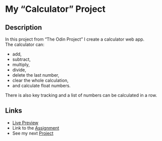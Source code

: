 # My “Calculator” Project

## Description

In this project from “The Odin Project” I create a calculator web app. <br>
The calculator can:

- add,
- subtract,
- multiply,
- divide,
- delete the last number,
- clear the whole calculation,
- and calculate float numbers.

There is also key tracking and a list of numbers can be calculated in a row.

## Links

- [Live Preview](https://tomsoerr.github.io/odin-calculator/)
- Link to the [Assignment](https://www.theodinproject.com/lessons/foundations-calculator)
- See my next [Project](https://github.com/TomSoerr/odin-sign-up-form)

